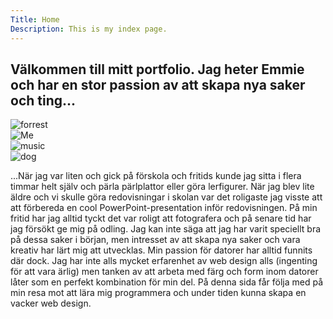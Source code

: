 ```yaml
---
Title: Home
Description: This is my index page.
---
```


<div class="index">
<h2>Välkommen till mitt portfolio. Jag heter Emmie och har en stor passion av att skapa nya saker och ting...</h2>

<div class="row2">
    <div class="column-index">
        <picture>
            <source media="(min-width: 668px)" srcset="%base_url%/image/gallery/forrest.jpg?w=400&h=400&crop-to-fit">
            <source media="(min-width: 376px)" srcset="%base_url%/image/gallery/forrest.jpg?w=350&h=450&crop-to-fit">
            <img src= "%base_url%/image/gallery/forrest.jpg?w=600&h=600&crop-to-fit" alt= "forrest">
        </picture>
    </div>
    <div class="column-index">
        <picture>
            <source media="(min-width: 668px)" srcset="%base_url%/image/emmie.jpg?w=400&h=400&crop-to-fit">
            <source media="(min-width: 376px)" srcset="%base_url%/image/emmie.jpg?w=350&h=450&crop-to-fit">
            <img src= "%base_url%/image/emmie.jpg?w=600&h=600&crop-to-fit" alt= "Me">
        </picture>
    </div>
    <div class="column-index">
        <picture>
            <source media="(min-width: 668px)" srcset="%base_url%/image/gallery/music.jpg?w=400&h=400&crop-to-fit&area=0,0,20,0">
            <source media="(min-width: 376px)" srcset="%base_url%/image/gallery/music.jpg?w=350&h=450&crop-to-fit&area=0,0,20,0">
            <img src= "%base_url%/image/gallery/music.jpg?w=600&h=600&crop-to-fit&area=0,0,20,0" alt= "music">
        </picture>
    </div>
    <div class="column-index">
        <picture>
            <source media="(min-width: 668px)" srcset="%base_url%/image/gallery/dog.jpg?w=400&h=400&crop-to-fit">
            <source media="(min-width: 376px)" srcset="%base_url%/image/gallery/dog.jpg?w=350&h=450&crop-to-fit">
            <img src= "%base_url%/image/gallery/dog.jpg?w=600&h=600&crop-to-fit&area=0,0,20,0" alt= "dog">
        </picture>
    </div>
</div>

<p>...När jag var liten och gick på förskola och fritids kunde jag sitta i flera timmar helt själv och pärla pärlplattor eller göra lerfigurer. När jag blev lite äldre och vi skulle göra redovisningar i skolan var det roligaste jag visste att att förbereda en cool PowerPoint-presentation inför redovisningen. På min fritid har jag alltid tyckt det var roligt att fotografera och på senare tid har jag försökt ge mig på odling. Jag kan inte säga att jag har varit speciellt bra på dessa saker i början, men intresset av att skapa nya saker och vara kreativ har lärt mig att utvecklas. Min passion för datorer har alltid funnits där dock. Jag har inte alls mycket erfarenhet av web design alls (ingenting för att vara ärlig) men tanken av att arbeta med färg och form inom datorer låter som en perfekt kombination för min del. På denna sida får följa med på min resa mot att lära mig programmera och under tiden kunna skapa en vacker web design.</p>
</div>
